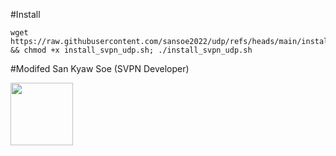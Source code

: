 #Install

```
wget https://raw.githubusercontent.com/sansoe2022/udp/refs/heads/main/install_svpn_udp.sh && chmod +x install_svpn_udp.sh; ./install_svpn_udp.sh
```

#Modifed
San Kyaw Soe (SVPN Developer)

<p>
<a href="https://play.google.com/store/apps/details?id=com.svpnmm.mmdev"><img src="https://play.google.com/intl/en_us/badges/images/generic/en-play-badge.png" height="100"></a>
</p>

